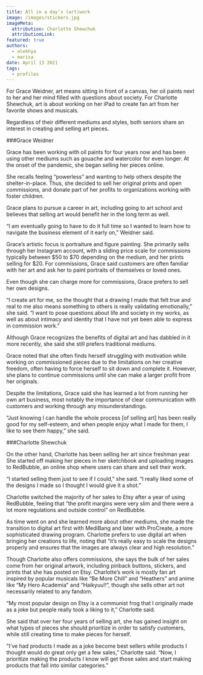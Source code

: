 ```yaml
---
title: All in a day’s (art)work
image: /images/stickers.jpg
imageMeta:
  attribution: Charlotte Shewchuk
  attributionLink:
featured: true
authors:
  - alekhya
  - marisa
date: April 13 2021
tags:
  - profiles
---
```

For Grace Weidner, art means sitting in front of a canvas, her oil paints next to her and her mind filled with questions about society. For Charlotte Shewchuk, art is about working on her iPad to create fan art from her favorite shows and musicals. 

Regardless of their different mediums and styles, both seniors share an interest in creating and selling art pieces.

###Grace Weidner

Grace has been working with oil paints for four years now and has been using other mediums such as gouache and watercolor for even longer. At the onset of the pandemic, she began selling her pieces online.

  She recalls feeling “powerless” and wanting to help others despite the shelter-in-place. Thus, she decided to sell her original prints and open commissions, and donate part of her profits to organizations working with foster children. 

Grace plans to pursue a career in art, including going to art school and believes that selling art would benefit her in the long term as well. 

“I am eventually going to have to do it full time so I wanted to learn how to navigate the business element of it early on,” Weidner said. 

Grace’s artistic focus is portraiture and figure painting. She primarily sells through her Instagram account, with a sliding price scale for commissions typically between $50 to $70 depending on the medium, and her prints selling for $20. For commissions, Grace said customers are often familiar with her art and ask her to paint portraits of themselves or loved ones. 

Even though she can charge more for commissions, Grace prefers to sell her own designs. 

“I create art for me, so the thought that a drawing I made that felt true and real to me also means something to others is really validating emotionally,” she said. “I want to pose questions about life and society in my works, as well as about intimacy and identity that I have not yet been able to express in commission work.” 

Although Grace recognizes the benefits of digital art and has dabbled in it more recently, she said she still prefers traditional mediums. 

Grace noted that she often finds herself struggling with motivation while working on commissioned pieces due to the limitations on her creative freedom, often having to force herself to sit down and complete it. However, she plans to continue commissions until she can make a larger profit from her originals. 

Despite the limitations, Grace said she has learned a lot from running her own art business, most notably the importance of clear communication with customers and working through any misunderstandings. 

“Just knowing I can handle the whole process [of selling art] has been really good for my self-esteem, and when people enjoy what I made for them, I like to see them happy,” she said.

###Charlotte Shewchuk 

On the other hand, Charlotte has been selling her art since freshman year. She started off making her pieces in her sketchbook and uploading images to RedBubble, an online shop where users can share and sell their work.

“I started selling them just to see if I could,” she said. “I really liked some of the designs I made so I thought I would give it a shot.”

Charlotte switched the majority of her sales to Etsy after a year of using RedBubble, feeling that “the profit margins were very slim and there were a lot more regulations and outside control” on RedBubble. 

As time went on and she learned more about other mediums, she made the transition to digital art first with MediBang and later with ProCreate, a more sophisticated drawing program. Charlotte prefers to use digital art when bringing her creations to life, noting that “it’s really easy to scale the designs properly and ensures that the images are always clear and high resolution.”

Though Charlotte also offers commissions, she says the bulk of her sales come from her original artwork, including pinback buttons, stickers, and prints that she has posted on Etsy. Charlotte’s work is mostly fan art inspired by popular musicals like “Be More Chill” and “Heathers” and anime like “My Hero Academia” and “Haikyuu!!”, though she sells other art not necessarily related to any fandom. 

“My most popular design on Etsy is a communist frog that I originally made as a joke but people really took a liking to it,” Charlotte said. 

She said that over her four years of selling art, she has gained insight on what types of pieces she should prioritize in order to satisfy customers, while still creating time to make pieces for herself. 

"I’ve had products I made as a joke become best sellers while products I thought would do great only get a few sales,” Charlotte said. “Now, I prioritize making the products I know will get those sales and start making products that fall into similar categories."

